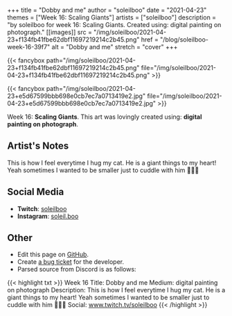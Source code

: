 +++
title =       "Dobby and me"
author =      "soleilboo"
date =        "2021-04-23"
themes =      ["Week 16: Scaling Giants"]
artists =     ["soleilboo"]
description = "by soleilboo for week 16: Scaling Giants. Created using: digital painting on photograph."
[[images]]
              src = "/img/soleilboo/2021-04-23+f134fb41fbe62dbf11697219214c2b45.png"
              href = "/blog/soleilboo-week-16-39f7"
              alt = "Dobby and me"
              stretch = "cover"
+++


{{< fancybox path="/img/soleilboo/2021-04-23+f134fb41fbe62dbf11697219214c2b45.png" file="/img/soleilboo/2021-04-23+f134fb41fbe62dbf11697219214c2b45.png" >}}

{{< fancybox path="/img/soleilboo/2021-04-23+e5d67599bbb698e0cb7ec7a0713419e2.jpg" file="/img/soleilboo/2021-04-23+e5d67599bbb698e0cb7ec7a0713419e2.jpg" >}}


Week 16: **Scaling Giants**. This art was lovingly created using: **digital painting on photograph**.

## Artist's Notes

This is how I feel everytime I hug my cat. He is a giant things to my heart! Yeah sometimes I wanted to be smaller just to cuddle with him 🥰✨💜

## Social Media

- **Twitch**: <a href='https://twitch.tv/soleilboo' target='_blank'>soleilboo</a>
- **Instagram**: <a href='https://instagram.com/soleil.boo' target='_blank'>soleil.boo</a>


## Other

- Edit this page on [GitHub](https://github.com/teaminkling/web-refresh/edit/main/blog/content/blog/soleilboo-week-16-39f7.md).
- Create [a bug ticket](https://github.com/teaminkling/web-refresh/issues/new?assignees=&labels=bug&template=problem-report.md&title=) for the developer.
- Parsed source from Discord is as follows:

{{< highlight txt >}}
Week 16
Title: Dobby and me
Medium: digital painting on photograph
Description: This is how I feel everytime I hug my cat. He is a giant things to my heart! Yeah sometimes I wanted to be smaller just to cuddle with him 🥰✨💜
Social: www.twitch.tv/soleilboo
{{< /highlight >}}